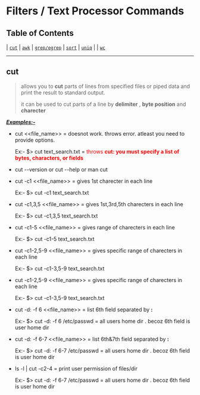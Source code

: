 # Filters / Text Processor Commands

## Table of Contents

|  [`cut`](#cut)  |  [`awk`](#awk)  |  [`grep/egrep`](#grep)  |  [`sort`](#sort)  |  [`uniq`](#uniq)  |
|  [`wc`](#wc)

----

## cut

> allows you to **cut** parts of lines from specified files or piped data and print the result to standard output.
>
>it can be used to cut parts of a line by **delimiter** , **byte position** and **charecter**

<ins>***Examples:-***</ins>

* cut <<file_name>> = doesnot work. throws error. atleast you need to provide options.
    > 
    Ex:-
        $> cut text_search.txt = <span style="color:red"> throws **cut: you must specify a list of bytes, characters, or fields** </span>

* cut --version or cut --help or man cut

* cut -c1 <<file_name>> = gives 1st charecter in each line
    > 
    Ex:- 
         $> cut -c1 text_search.txt

* cut -c1,3,5 <<file_name>> = gives 1st,3rd,5th charecters in each line
    > 
    Ex:-
        $> cut -c1,3,5 text_search.txt

* cut -c1-5 <<file_name>> = gives range of charecters in each line
    > 
    Ex:-
        $> cut -c1-5 text_search.txt

* cut -c1-2,5-9 <<file_name>> = gives specific range of charecters in each line
    > 
    Ex:-
        $> cut -c1-3,5-9 text_search.txt

* cut -c1-2,5-9 <<file_name>> = gives specific range of charecters in each line
    > 
    Ex:-
        $> cut -c1-3,5-9 text_search.txt

* cut -d: -f 6 <<file_name>> = list 6th field separated by **:**
    > 
    Ex:-
        $> cut -d: -f 6 /etc/passwd = all users home dir . becoz 6th field is user home dir

* cut -d: -f 6-7 <<file_name>> = list 6th&7th field separated by **:**
    > 
    Ex:-
        $> cut -d: -f 6-7 /etc/passwd = all users home dir . becoz 6th field is user home dir

* ls -l | cut -c2-4 = print user permission of files/dir
    > 
    Ex:-
        $> cut -d: -f 6-7 /etc/passwd = all users home dir . becoz 6th field is user home dir
